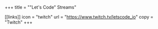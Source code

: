 +++
title = "\"Let's Code\" Streams"

[[links]]
  icon = "twitch"
  url = "https://www.twitch.tv/letscode_io"
  copy = "Twitch"
+++
